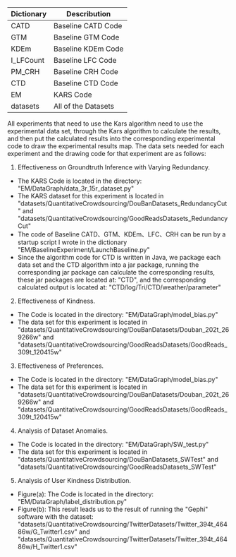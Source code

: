| Dictionary | Describution        |
|------------|---------------------|
| CATD       | Baseline CATD Code  |
| GTM        | Baseline GTM Code   |
| KDEm       | Baseline KDEm Code  |
| I_LFCount  | Baseline LFC Code   |
| PM_CRH     | Baseline CRH Code   |
| CTD        | Baseline CTD Code   |
| EM         | KARS Code           |
| datasets   | All of the Datasets |


All experiments that need to use the Kars algorithm need to use the experimental data set, through the Kars algorithm to calculate the results, and then put the calculated results into the corresponding experimental code to draw the experimental results map. The data sets needed for each experiment and the drawing code for that experiment are as follows:

1. Effectiveness on Groundtruth Inference with Varying Redundancy.
- The KARS Code is located in the directory: "EM/DataGraph/data_3r_15r_dataset.py"
- The KARS dataset for this experiment is located in "datasets/QuantitativeCrowdsourcing/DouBanDatasets_RedundancyCut" and "datasets/QuantitativeCrowdsourcing/GoodReadsDatasets_RedundancyCut"
- The code of Baseline CATD、GTM、KDEm、LFC、CRH  can be run by a startup script I wrote in the dictionary "EM/BaselineExperiment/LaunchBaseline.py"   
- Since the algorithm code for CTD is written in Java, we package each data set and the CTD algorithm into a jar package, running the corresponding jar package can calculate the corresponding results, these jar packages are located at: "CTD", and the corresponding calculated output is located at: "CTD/log/Tri/CTD/weather/parameter"


2. Effectiveness of Kindness.
- The Code is located in the directory: "EM/DataGraph/model_bias.py"
- The data set for this experiment is located in "datasets/QuantitativeCrowdsourcing/DouBanDatasets/Douban_202t_269266w" and "datasets/QuantitativeCrowdsourcing/GoodReadsDatasets/GoodReads_309t_120415w"


3. Effectiveness of Preferences.
- The Code is located in the directory: "EM/DataGraph/model_bias.py"
- The data set for this experiment is located in "datasets/QuantitativeCrowdsourcing/DouBanDatasets/Douban_202t_269266w" and "datasets/QuantitativeCrowdsourcing/GoodReadsDatasets/GoodReads_309t_120415w"


4. Analysis of Dataset Anomalies.
- The Code is located in the directory: "EM/DataGraph/SW_test.py"
- The data set for this experiment is located in "datasets/QuantitativeCrowdsourcing/DouBanDatasets_SWTest" and "datasets/QuantitativeCrowdsourcing/GoodReadsDatasets_SWTest"


5. Analysis of User Kindness Distribution.
- Figure(a): The Code is located in the directory: "EM/DataGraph/label_distribution.py"
- Figure(b): This result leads us to the result of running the "Gephi" software with the dataset: "datasets/QuantitativeCrowdsourcing/TwitterDatasets/Twitter_394t_46486w/G_Twitter1.csv" and "datasets/QuantitativeCrowdsourcing/TwitterDatasets/Twitter_394t_46486w/H_Twitter1.csv"



